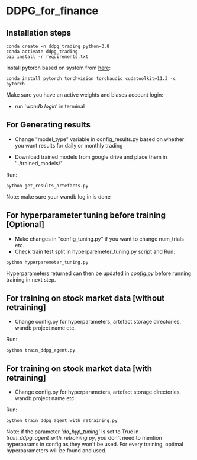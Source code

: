 # DDPG_for_finance

## Installation steps

```
conda create -n ddpg_trading python=3.8
conda activate ddpg_trading
pip install -r requirements.txt
```

Install pytorch based on system from [here](https://pytorch.org/get-started/locally/):
```
conda install pytorch torchvision torchaudio cudatoolkit=11.3 -c pytorch
```

Make sure you have an active weights and biases account login:
  - run '_wandb login_' in terminal

## For Generating results

- Change "model_type" variable in config_results.py based on whether you want results for daily or monthly trading

- Download trained models from google drive and place them in '../trained_models/'

Run:
```
python get_results_artefacts.py
```
Note: make sure your wandb log in is done

## For hyperparameter tuning before training [Optional]
- Make changes in "config_tuning.py" if you want to change num_trials etc.
- Check train test split in hyperparemeter_tuning.py script and
Run:
```
python hyperparemeter_tuning.py
```
Hyperparameters returned can then be updated in _config.py_ before running training in next step.

## For training on stock market data [without retraining]

- Change config.py for hyperparameters, artefact storage directories, wandb project name etc.

Run:
```
python train_ddpg_agent.py
```

## For training on stock market data [with retraining]

- Change config.py for hyperparameters, artefact storage directories, wandb project name etc.

Run:
```
python train_ddpg_agent_with_retraining.py
```
Note: if the parameter _'do_hyp_tuning'_ is set to True in _train_ddpg_agent_with_retraining.py_, you don't need to mention hyperparams in config as they won't be used. For every training, optimal hyperparameters will be found and used.

